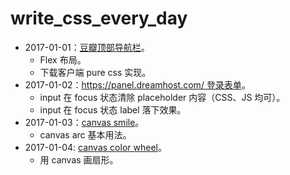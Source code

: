 # write_css_every_day

- 2017-01-01：[豆瓣顶部导航栏](http://if-true.com/write_css_every_day/src/20170101_douban_nav.html)。
  - Flex 布局。
  - 下载客户端 pure css 实现。
- 2017-01-02：[https://panel.dreamhost.com/ 登录表单](http://if-true.com/write_css_every_day/src/20170102_dreamhost_com_login.html)。
  - input 在 focus 状态清除 placeholder 内容（CSS、JS 均可）。
  - input 在 focus 状态 label 落下效果。
- 2017-01-03：[canvas smile](http://if-true.com/write_css_every_day/src/201701013_canvas_smile.html)。
  - canvas arc 基本用法。
- 2017-01-04: [canvas color wheel](http://if-true.com/write_css_every_day/src/20170104_canvas_color_wheel.html)。
  - 用 canvas 画扇形。
